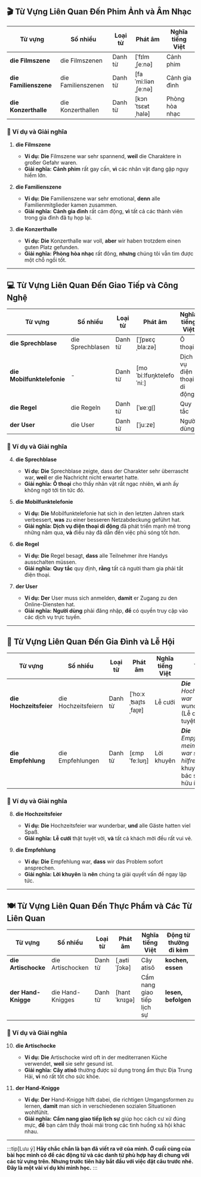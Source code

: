 ## **🎬 Từ Vựng Liên Quan Đến Phim Ảnh và Âm Nhạc**

|**Từ vựng**|**Số nhiều**|**Loại từ**|**Phát âm**|**Nghĩa tiếng Việt**|
|---|---|---|---|---|
|**die Filmszene**|die Filmszenen|Danh từ|[ˈfɪlmˌʃeːnə]|Cảnh phim|
|**die Familienszene**|die Familienszenen|Danh từ|[faˈmiːliənˌʃeːnə]|Cảnh gia đình|
|**die Konzerthalle**|die Konzerthallen|Danh từ|[kɔnˈtsɛʁtˌhalə]|Phòng hòa nhạc|

### **📌 Ví dụ và Giải nghĩa**

1. **die Filmszene**
    
    - **Ví dụ:** **Die** Filmszene war sehr spannend, **weil** die Charaktere in großer Gefahr waren.
    - **Giải nghĩa:** **Cảnh phim** rất gay cấn, **vì** các nhân vật đang gặp nguy hiểm lớn.
2. **die Familienszene**
    
    - **Ví dụ:** **Die** Familienszene war sehr emotional, **denn** alle Familienmitglieder kamen zusammen.
    - **Giải nghĩa:** **Cảnh gia đình** rất cảm động, **vì** tất cả các thành viên trong gia đình đã tụ họp lại.
3. **die Konzerthalle**
    
    - **Ví dụ:** **Die** Konzerthalle war voll, **aber** wir haben trotzdem einen guten Platz gefunden.
    - **Giải nghĩa:** **Phòng hòa nhạc** rất đông, **nhưng** chúng tôi vẫn tìm được một chỗ ngồi tốt.

---
## **💻 Từ Vựng Liên Quan Đến Giao Tiếp và Công Nghệ**

|**Từ vựng**|**Số nhiều**|**Loại từ**|**Phát âm**|**Nghĩa tiếng Việt**|**Động từ thường đi kèm**|
|---|---|---|---|---|---|
|**die Sprechblase**|die Sprechblasen|Danh từ|[ˈʃpʁɛçˌblaːzə]|Ô thoại|**zeichnen, lesen**|
|**die Mobilfunktelefonie**|-|Danh từ|[moˈbiːlfʊŋktelefoˈniː]|Dịch vụ điện thoại di động|**nutzen, ausbauen**|
|**die Regel**|die Regeln|Danh từ|[ˈʁeːɡl̩]|Quy tắc|**befolgen, brechen**|
|**der User**|die User|Danh từ|[ˈjuːzɐ]|Người dùng|**einloggen, registrieren**|

### **📌 Ví dụ và Giải nghĩa**

4. **die Sprechblase**
    
    - **Ví dụ:** **Die** Sprechblase zeigte, dass der Charakter sehr überrascht war, **weil** er die Nachricht nicht erwartet hatte.
    - **Giải nghĩa:** **Ô thoại** cho thấy nhân vật rất ngạc nhiên, **vì** anh ấy không ngờ tới tin tức đó.
5. **die Mobilfunktelefonie**
    
    - **Ví dụ:** **Die** Mobilfunktelefonie hat sich in den letzten Jahren stark verbessert, **was** zu einer besseren Netzabdeckung geführt hat.
    - **Giải nghĩa:** **Dịch vụ điện thoại di động** đã phát triển mạnh mẽ trong những năm qua, **và** điều này đã dẫn đến việc phủ sóng tốt hơn.
6. **die Regel**
    
    - **Ví dụ:** **Die** Regel besagt, **dass** alle Teilnehmer ihre Handys ausschalten müssen.
    - **Giải nghĩa:** **Quy tắc** quy định, **rằng** tất cả người tham gia phải tắt điện thoại.
7. **der User**
    
    - **Ví dụ:** **Der** User muss sich anmelden, **damit** er Zugang zu den Online-Diensten hat.
    - **Giải nghĩa:** **Người dùng** phải đăng nhập, **để** có quyền truy cập vào các dịch vụ trực tuyến.

---
## **🎉 Từ Vựng Liên Quan Đến Gia Đình và Lễ Hội**

|**Từ vựng**|**Số nhiều**|**Loại từ**|**Phát âm**|**Nghĩa tiếng Việt**|**Ví dụ**|
|---|---|---|---|---|---|
|**die Hochzeitsfeier**|die Hochzeitsfeiern|Danh từ|[ˈhoːxˌʦaɪ̯tsˌfaɪ̯ɐ]|Lễ cưới|_**Die** Hochzeitsfeier war wunderschön._      (Lễ cưới rất tuyệt vời.)|
|**die Empfehlung**|die Empfehlungen|Danh từ|[ɛmpˈfeːlʊŋ]|Lời khuyên|_**Die** Empfehlung meines Arztes war sehr hilfreich._      (Lời khuyên của bác sĩ tôi rất hữu ích.)|

### **📌 Ví dụ và Giải nghĩa**

8. **die Hochzeitsfeier**
    
    - **Ví dụ:** **Die** Hochzeitsfeier war wunderbar, **und** alle Gäste hatten viel Spaß.
    - **Giải nghĩa:** **Lễ cưới** thật tuyệt vời, **và** tất cả khách mời đều rất vui vẻ.
9. **die Empfehlung**
    
    - **Ví dụ:** **Die** Empfehlung war, **dass** wir das Problem sofort ansprechen.
    - **Giải nghĩa:** **Lời khuyên** là **nên** chúng ta giải quyết vấn đề ngay lập tức.

---
## **🍽️ Từ Vựng Liên Quan Đến Thực Phẩm và Các Từ Liên Quan**

|**Từ vựng**|**Số nhiều**|**Loại từ**|**Phát âm**|**Nghĩa tiếng Việt**|**Động từ thường đi kèm**|
|---|---|---|---|---|---|
|**die Artischocke**|die Artischocken|Danh từ|[ˌaʁtiˈʃɔkə]|Cây atisô|**kochen, essen**|
|**der Hand-Knigge**|die Hand-Knigges|Danh từ|[hantˈknɪɡə]|Cẩm nang giao tiếp lịch sự|**lesen, befolgen**|

### **📌 Ví dụ và Giải nghĩa**

10. **die Artischocke**
    
    - **Ví dụ:** **Die** Artischocke wird oft in der mediterranen Küche verwendet, **weil** sie sehr gesund ist.
    - **Giải nghĩa:** **Cây atisô** thường được sử dụng trong ẩm thực Địa Trung Hải, **vì** nó rất tốt cho sức khỏe.
11. **der Hand-Knigge**
    
    - **Ví dụ:** **Der** Hand-Knigge hilft dabei, die richtigen Umgangsformen zu lernen, **damit** man sich in verschiedenen sozialen Situationen wohlfühlt.
    - **Giải nghĩa:** **Cẩm nang giao tiếp lịch sự** giúp học cách cư xử đúng mực, **để** bạn cảm thấy thoải mái trong các tình huống xã hội khác nhau.



---
:::tip[Lưu ý]
**Hãy chắc chắn là bạn đã viết ra vở của mình. Ở cuối cùng của bài học mình có để các động từ và các danh từ phù hợp hay đi chung với các từ vựng trên. Nhưng trước tiên hãy bắt đầu với việc đặt câu trước nhé. Đây là một vài ví dụ khi mình học.**
:::